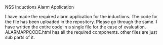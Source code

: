 NSS Inductions Alarm Application

I have made the required alarm application for the inductions.
The code for the file has been uploaded in the repository.
Please go through the same.
I have written the entire code in a single file for the ease of evaluation.
ALARMAPPCODE.html has all the required components.
other files are just sub parts of it.
